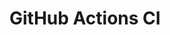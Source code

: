 # GitHub Actions CI
































































































































































































































































































































































































































































